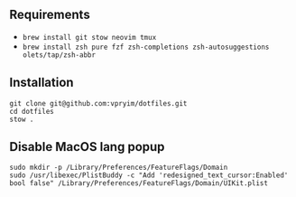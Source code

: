 ## Requirements

- `brew install git stow neovim tmux`
- `brew install zsh pure fzf zsh-completions zsh-autosuggestions olets/tap/zsh-abbr`

## Installation

```
git clone git@github.com:vpryim/dotfiles.git
cd dotfiles
stow .
```

## Disable MacOS lang popup

```
sudo mkdir -p /Library/Preferences/FeatureFlags/Domain
sudo /usr/libexec/PlistBuddy -c "Add 'redesigned_text_cursor:Enabled' bool false" /Library/Preferences/FeatureFlags/Domain/UIKit.plist
```
